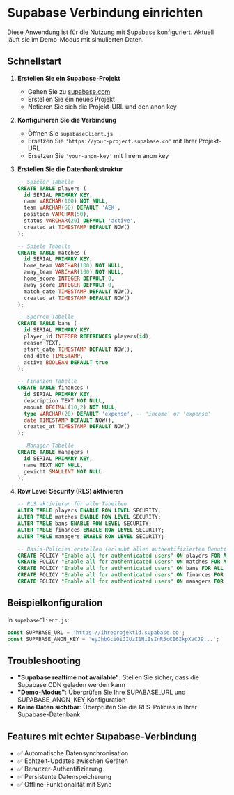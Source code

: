 # Supabase Verbindung einrichten

Diese Anwendung ist für die Nutzung mit Supabase konfiguriert. Aktuell läuft sie im Demo-Modus mit simulierten Daten.

## Schnellstart

1. **Erstellen Sie ein Supabase-Projekt**
   - Gehen Sie zu [supabase.com](https://supabase.com)
   - Erstellen Sie ein neues Projekt
   - Notieren Sie sich die Projekt-URL und den anon key

2. **Konfigurieren Sie die Verbindung**
   - Öffnen Sie `supabaseClient.js`
   - Ersetzen Sie `'https://your-project.supabase.co'` mit Ihrer Projekt-URL
   - Ersetzen Sie `'your-anon-key'` mit Ihrem anon key

3. **Erstellen Sie die Datenbankstruktur**
   ```sql
   -- Spieler Tabelle
   CREATE TABLE players (
     id SERIAL PRIMARY KEY,
     name VARCHAR(100) NOT NULL,
     team VARCHAR(50) DEFAULT 'AEK',
     position VARCHAR(50),
     status VARCHAR(20) DEFAULT 'active',
     created_at TIMESTAMP DEFAULT NOW()
   );

   -- Spiele Tabelle
   CREATE TABLE matches (
     id SERIAL PRIMARY KEY,
     home_team VARCHAR(100) NOT NULL,
     away_team VARCHAR(100) NOT NULL,
     home_score INTEGER DEFAULT 0,
     away_score INTEGER DEFAULT 0,
     match_date TIMESTAMP DEFAULT NOW(),
     created_at TIMESTAMP DEFAULT NOW()
   );

   -- Sperren Tabelle
   CREATE TABLE bans (
     id SERIAL PRIMARY KEY,
     player_id INTEGER REFERENCES players(id),
     reason TEXT,
     start_date TIMESTAMP DEFAULT NOW(),
     end_date TIMESTAMP,
     active BOOLEAN DEFAULT true
   );

   -- Finanzen Tabelle
   CREATE TABLE finances (
     id SERIAL PRIMARY KEY,
     description TEXT NOT NULL,
     amount DECIMAL(10,2) NOT NULL,
     type VARCHAR(20) DEFAULT 'expense', -- 'income' or 'expense'
     date TIMESTAMP DEFAULT NOW(),
     created_at TIMESTAMP DEFAULT NOW()
   );

   -- Manager Tabelle
   CREATE TABLE managers (
     id SERIAL PRIMARY KEY,
     name TEXT NOT NULL,
     gewicht SMALLINT NOT NULL
   );
   ```

4. **Row Level Security (RLS) aktivieren**
   ```sql
   -- RLS aktivieren für alle Tabellen
   ALTER TABLE players ENABLE ROW LEVEL SECURITY;
   ALTER TABLE matches ENABLE ROW LEVEL SECURITY;
   ALTER TABLE bans ENABLE ROW LEVEL SECURITY;
   ALTER TABLE finances ENABLE ROW LEVEL SECURITY;
   ALTER TABLE managers ENABLE ROW LEVEL SECURITY;

   -- Basis-Policies erstellen (erlaubt allen authentifizierten Benutzern alles)
   CREATE POLICY "Enable all for authenticated users" ON players FOR ALL USING (auth.role() = 'authenticated');
   CREATE POLICY "Enable all for authenticated users" ON matches FOR ALL USING (auth.role() = 'authenticated');
   CREATE POLICY "Enable all for authenticated users" ON bans FOR ALL USING (auth.role() = 'authenticated');
   CREATE POLICY "Enable all for authenticated users" ON finances FOR ALL USING (auth.role() = 'authenticated');
   CREATE POLICY "Enable all for authenticated users" ON managers FOR ALL USING (auth.role() = 'authenticated');
   ```

## Beispielkonfiguration

In `supabaseClient.js`:
```javascript
const SUPABASE_URL = 'https://ihreprojektid.supabase.co';
const SUPABASE_ANON_KEY = 'eyJhbGciOiJIUzI1NiIsInR5cCI6IkpXVCJ9...';
```

## Troubleshooting

- **"Supabase realtime not available"**: Stellen Sie sicher, dass die Supabase CDN geladen werden kann
- **"Demo-Modus"**: Überprüfen Sie Ihre SUPABASE_URL und SUPABASE_ANON_KEY Konfiguration
- **Keine Daten sichtbar**: Überprüfen Sie die RLS-Policies in Ihrer Supabase-Datenbank

## Features mit echter Supabase-Verbindung

- ✅ Automatische Datensynchronisation
- ✅ Echtzeit-Updates zwischen Geräten
- ✅ Benutzer-Authentifizierung
- ✅ Persistente Datenspeicherung
- ✅ Offline-Funktionalität mit Sync